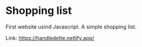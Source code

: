 # Shopping list

First website usind Javascript. A simple shopping list.

Link:
https://handledette.netlify.app/
